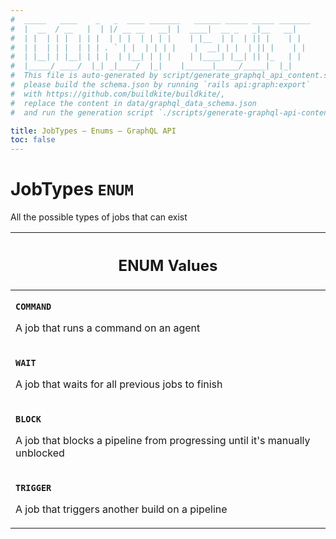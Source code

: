 ```yaml
---
#  _____   ____    _   _  ____ _______   ______ _____ _____ _______
#  |  __  / __   |  | |/ __ __   __| |  ____|  __ _   _|__   __|
#  | |  | | |  | | |  | | |  | | | |    | |__  | |  | || |    | |
#  | |  | | |  | | | . ` | |  | | | |    |  __| | |  | || |    | |
#  | |__| | |__| | | |  | |__| | | |    | |____| |__| || |_   | |
#  |_____/ ____/  |_| _|____/  |_|    |______|_____/_____|  |_|
#  This file is auto-generated by script/generate_graphql_api_content.sh,
#  please build the schema.json by running `rails api:graph:export`
#  with https://github.com/buildkite/buildkite/,
#  replace the content in data/graphql_data_schema.json
#  and run the generation script `./scripts/generate-graphql-api-content.sh`.

title: JobTypes – Enums – GraphQL API
toc: false
---
```

<!-- vale off -->
<h1 class="has-pills" data-algolia-exclude>
  JobTypes
  <span class="pill pill--enum pill--normal-case pill--large"><code>ENUM</code></span>
</h1>
<!-- vale on -->


All the possible types of jobs that can exist









<table class="responsive-table responsive-table--single-column-rows">
  <thead>
    <th>
      <h2 data-algolia-exclude>ENUM Values</h2>
    </th>
  </thead>
  <tbody>
    <tr><td><p><strong><code>COMMAND</code></strong></p><p>A job that runs a command on an agent</p></td></tr><tr><td><p><strong><code>WAIT</code></strong></p><p>A job that waits for all previous jobs to finish</p></td></tr><tr><td><p><strong><code>BLOCK</code></strong></p><p>A job that blocks a pipeline from progressing until it's manually unblocked</p></td></tr><tr><td><p><strong><code>TRIGGER</code></strong></p><p>A job that triggers another build on a pipeline</p></td></tr>
  </tbody>
</table>
